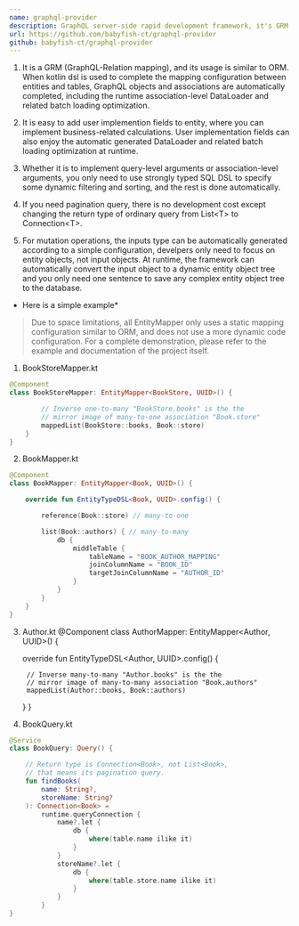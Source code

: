 ```yaml
---
name: graphql-provider
description: GraphQL server-side rapid development framework, it's GRM(GraphQL relation Mapping), if users use RDBMS to manage persistent data, it can help users to quickly build GraphQL services in the shortest time (based on kotlin and R2DBC)
url: https://github.com/babyfish-ct/graphql-provider
github: babyfish-ct/graphql-provider
---
```


1. It is a GRM (GraphQL-Relation mapping), and its usage is similar to ORM. When kotlin dsl is used to complete the mapping configuration between entities and tables, GraphQL objects and associations are automatically completed, including the runtime association-level DataLoader and related batch loading optimization.

2. It is easy to add user implemention fields to entity, where you can implement business-related calculations. User implementation fields can also enjoy the automatic generated DataLoader and related batch loading optimization at runtime.

3. Whether it is to implement query-level arguments or association-level arguments, you only need to use  strongly typed SQL DSL to specify some dynamic filtering and sorting, and the rest is done automatically.

4. If you need pagination query, there is no development cost except changing the return type of ordinary query from List&lt;T&gt; to Connection&lt;T&gt;.

5. For mutation operations, the inputs type can be automatically generated according to a simple configuration, develpers only need to focus on entity objects, not input objects. At runtime, the framework can automatically convert the input object to a dynamic entity object tree and you only need one sentence to save any complex entity object tree to the database.

* Here is a simple example* 

> Due to space limitations, all EntityMapper only uses a static mapping configuration similar to ORM, and does not use a more dynamic code configuration. For a complete demonstration, please refer to the example and documentation of the project itself.

1. BookStoreMapper.kt
```kt
@Component
class BookStoreMapper: EntityMapper<BookStore, UUID>() {

        // Inverse one-to-many "BookStore.books" is the the 
        // mirror image of many-to-one association "Book.store"
        mappedList(BookStore::books, Book::store)
    }
}
```

2. BookMapper.kt
```kt
@Component
class BookMapper: EntityMapper<Book, UUID>() {

    override fun EntityTypeDSL<Book, UUID>.config() {

        reference(Book::store) // many-to-one

        list(Book::authors) { // many-to-many
            db {
                middleTable {
                    tableName = "BOOK_AUTHOR_MAPPING"
                    joinColumnName = "BOOK_ID"
                    targetJoinColumnName = "AUTHOR_ID"
                }
            }
        }
    }
}
```

3. Author.kt
@Component
class AuthorMapper: EntityMapper<Author, UUID>() {

    override fun EntityTypeDSL<Author, UUID>.config() {

        // Inverse many-to-many "Author.books" is the the 
        // mirror image of many-to-many association "Book.authors"
        mappedList(Author::books, Book::authors)
    }
}

4. BookQuery.kt

```kt
@Service
class BookQuery: Query() {

    // Return type is Connection<Book>, not List<Book>,
    // that means its pagination query.
    fun findBooks(
        name: String?,
        storeName: String?
    ): Connection<Book> = 
        runtime.queryConnection {
            name?.let {
                db {
                    where(table.name ilike it)
                }
            }
            storeName?.let {
                db {
                    where(table.store.name ilike it)
                }
            }
        }
}
```
